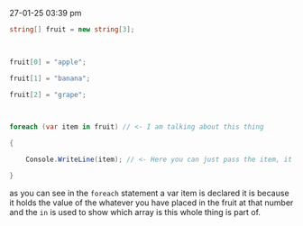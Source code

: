 27-01-25
03:39 pm

``` C#
string[] fruit = new string[3];

  

fruit[0] = "apple";

fruit[1] = "banana";

fruit[2] = "grape";

  

foreach (var item in fruit) // <- I am talking about this thing

{

    Console.WriteLine(item); // <- Here you can just pass the item, it will work

}
```

as you can see in the `foreach` statement a var item is declared it is because it holds the value of the whatever you have placed in the fruit at that number and the `in` is used to show which array is this whole thing is part of. 
